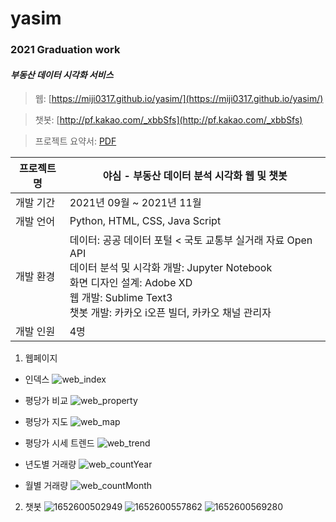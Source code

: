 # yasim
### 2021 Graduation work
#### *부동산 데이터 시각화 서비스*

> 웹: [https://miji0317.github.io/yasim/](https://miji0317.github.io/yasim/)

> 챗봇: [http://pf.kakao.com/_xbbSfs](http://pf.kakao.com/_xbbSfs)

> 프로젝트 요약서: [PDF](https://drive.google.com/file/d/1ppQjdOs-jvPrImOAGkst2_pQXewhwxtG/view?usp=sharing)

| 프로젝트명 | 야심 - 부동산 데이터 분석 시각화 웹 및 챗봇 |
| ------ | ----------------------------------- |
| 개발 기간| 2021년 09월 ~ 2021년 11월 |
| 개발 언어 | Python, HTML, CSS, Java Script |
| 개발 환경 | 데이터: 공공 데이터 포털 < 국토 교통부 실거래 자료 Open API <br> 데이터 분석 및 시각화 개발: Jupyter Notebook <br>  화면 디자인 설계: Adobe XD <br> 웹 개발: Sublime Text3 <br> 챗봇 개발: 카카오 i오픈 빌더, 카카오 채널 관리자 |
| 개발 인원 | 4명 |

1. 웹페이지

- 인덱스
![web_index](https://user-images.githubusercontent.com/73158122/168462212-059f4482-46a6-4148-b11b-b7efbc9f679f.png)

- 평당가 비교
![web_property](https://user-images.githubusercontent.com/73158122/168462297-5ff91331-8ee3-4136-a2f6-2d8064569ade.png)

- 평당가 지도
![web_map](https://user-images.githubusercontent.com/73158122/168462302-4af78695-b890-4856-b541-92c3032248af.png)

- 평당가 시세 트렌드
![web_trend](https://user-images.githubusercontent.com/73158122/168462305-7a4ea8df-a37c-49ff-87aa-7926e7c6a343.png)

- 년도별 거래량
![web_countYear](https://user-images.githubusercontent.com/73158122/168462386-44ac1e54-6abe-423c-a727-fd1283770e57.png)

- 월별 거래량
![web_countMonth](https://user-images.githubusercontent.com/73158122/168462308-3c5d2dda-1a2d-452b-bd5b-c7391b56bfe2.png)

2. 챗봇
![1652600502949](https://user-images.githubusercontent.com/73158122/168462585-6bd55b71-4a7f-4a45-b105-10afdb7e00d5.jpg)
![1652600557862](https://user-images.githubusercontent.com/73158122/168462586-93a41ead-3068-45dc-8c2d-dfa914fa7883.jpg)
![1652600569280](https://user-images.githubusercontent.com/73158122/168462587-5d2b11b6-7477-4d96-8c7c-99d25a6460d8.jpg)
